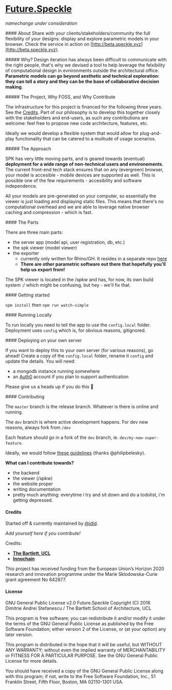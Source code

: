 # [Future.Speckle](http://beta.speckle.xyz)
*namechange under consideration*

#### About 
Share with your clients/stakeholders/community the full flexibility of your designs: display and explore parametric models in your browser. 
Check the service in action on [http://beta.speckle.xyz](http://beta.speckle.xyz).


##### Why? 
Design iteration has always been difficult to communicate with the right people, that's why we devised a tool to help leverage the felxibility of computational design in evnironments outside the architectural office. **Parametric models can go beyond aesthetic and technical exploration: they can tell a story and they can be the base of collaborative decision making**.

##### The Project, Why FOSS, and Why Contribute

The infrastructure for this project is financed for the following three years. See the [Credits](https://github.com/didimitrie/future.speckle#credits). Part of our philosophy is to develop this together closely with the stakeholders and end-users, as such any contributions are welcome: feel free to propose new code architecture, features, etc.

Ideally we would develop a flexible system that would allow for plug-and-play functionality that can be catered to a mulitude of usage scenarios. 

##### The Approach

SPK has very little moving parts, and is geared towards (eventual) **deployment for a wide range of non-technical users and environements**. The current front-end tech stack ensures that on any (evergreen) browser, your model is accesible - mobile devices are supported as well. This is possible one of the few requirements - accesibility and software independence. 

All your models are pre-generated on your computer, so essentially the viewer is just loading and displaying static files. This means that there's no computational overhead and we are able to leverage native browser caching and compression - which is fast.


#### The Parts

There are three main parts: 
- the server app (model api, user registration, db, etc.)
- the spk viewer (model viewer)
- the exporter
  - currently only written for Rhino/GH. It resides in a separate repo [here](https://github.com/didimitrie/speckle.exporter)
  - **There are other parametric software out there that hopefully you'll help us export from!**

The SPK viewer is located in the /spkw and has, for now, its own build system :/ which might be confusing, but hey - we'll fix that. 


#### Getting started

`npm install` then `npm run watch-simple`


#### Running Locally

To run locally you need to tell the app to use the `config.local` folder. Deployment uses `config` which is, for obvious reasons, gitignored.


#### Deploying on your own server

If you want to deploy this to your own server (for various reasons), go ahead! Create a copy of the `config.local` folder, rename it `config` and update the details. You will need: 
- a mongodb instance running somewhere 
- an [Auth0](auth0.com/) account if you plan to support authentication

Please give us a heads up if you do this :bow:


#### Contributing

The `master` branch is the release branch. Whatever is there is online and running. 

The `dev` branch is where active development happens. For dev new reasons, always fork from `/dev`

Each feature should go in a fork of the `dev` branch, ie. `dev/my-new-super-feature`.

Ideally, we would follow [these guidelines](https://www.atlassian.com/git/tutorials/comparing-workflows/gitflow-workflow) (thanks @philipbelesky).

**What can I contribute towards?** 
 - the backend
 - the viewer (/spkw)
 - the website proper
 - writing documentation
 - pretty much anything: everytime i try and sit down and do a todolist, i'm getting depressed. 

#### Credits

Started off & currently maintained by [@idid](http://twitter.com/idid/). 

*Add yourself here if you contribute!*

Credits: 

- **[The Bartlett, UCL](http://www.bartlett.ucl.ac.uk/)**
- **[Innochain](http://innochain.net/)**

This project has received funding from the European Union’s Horizon 2020 research and innovation programme under the Marie Sklodowska-Curie grant agreement No 642877. 

#### License
GNU General Public License v2.0
Future.Speckle
Copyright (C) 2016 Dimitrie Andrei Stefanescu / The Bartlett School of Architecture, UCL

This program is free software; you can redistribute it and/or modify
it under the terms of the GNU General Public License as published by
the Free Software Foundation; either version 2 of the License, or
(at your option) any later version.

This program is distributed in the hope that it will be useful,
but WITHOUT ANY WARRANTY; without even the implied warranty of
MERCHANTABILITY or FITNESS FOR A PARTICULAR PURPOSE.  See the
GNU General Public License for more details.

You should have received a copy of the GNU General Public License along
with this program; if not, write to the Free Software Foundation, Inc.,
51 Franklin Street, Fifth Floor, Boston, MA 02110-1301 USA.
